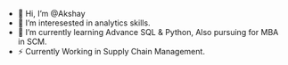 - 👋 Hi, I’m @Akshay 
- 👀 I’m interesested in analytics skills.
- 🌱 I’m currently learning Advance SQL & Python, Also pursuing for MBA in SCM.
- ⚡ Currently Working in Supply Chain Management.
